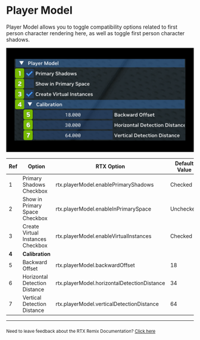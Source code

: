 # Player Model

Player Model allows you to toggle compatibility options related to first person character rendering here, as well as
toggle first person character shadows.

![PlayerModel](../../data/images/rtxremix_021.PNG)

| **Ref** | **Option**                        | **RTX Option**                              | **Default Value** | **Description** |
|---------|-----------------------------------|---------------------------------------------|-------------------|-----------------|
| 1       | Primary Shadows Checkbox          | rtx.playerModel.enablePrimaryShadows        | Checked           |                 |
| 2       | Show in Primary Space Checkbox    | rtx.playerModel.enableInPrimarySpace        | Unchecked         |                 |
| 3       | Create Virtual Instances Checkbox | rtx.playerModel.enableVirtualInstances      | Checked           |                 |
| **4**   | **Calibration**                   |                                             |                   |                 |
| 5       | Backward Offset                   | rtx.playerModel.backwardOffset              | 18                |                 |
| 6       | Horizontal Detection Distance     | rtx.playerModel.horizontalDetectionDistance | 34                |                 |
| 7       | Vertical Detection Distance       | rtx.playerModel.verticalDetectionDistance   | 64                |                 |

***
<sub> Need to leave feedback about the RTX Remix Documentation?  [Click here](https://github.com/NVIDIAGameWorks/rtx-remix/issues/new?assignees=nvdamien&labels=documentation%2Cfeedback%2Ctriage&projects=&template=documentation_feedback.yml&title=%5BDocumentation+feedback%5D%3A+) </sub>
